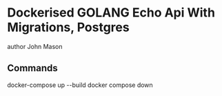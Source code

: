 # Dockerised GOLANG Echo Api With Migrations, Postgres 
author John Mason


## Commands 
docker-compose up --build
docker compose down 

